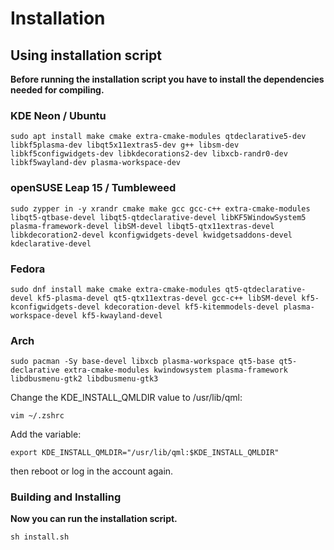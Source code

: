 Installation
============

## Using installation script

**Before running the installation script you have to install the dependencies needed for compiling.**


### KDE Neon / Ubuntu

```
sudo apt install make cmake extra-cmake-modules qtdeclarative5-dev libkf5plasma-dev libqt5x11extras5-dev g++ libsm-dev libkf5configwidgets-dev libkdecorations2-dev libxcb-randr0-dev libkf5wayland-dev plasma-workspace-dev
```

### openSUSE Leap 15 / Tumbleweed

```
sudo zypper in -y xrandr cmake make gcc gcc-c++ extra-cmake-modules libqt5-qtbase-devel libqt5-qtdeclarative-devel libKF5WindowSystem5 plasma-framework-devel libSM-devel libqt5-qtx11extras-devel libkdecoration2-devel kconfigwidgets-devel kwidgetsaddons-devel kdeclarative-devel
```

### Fedora
```
sudo dnf install make cmake extra-cmake-modules qt5-qtdeclarative-devel kf5-plasma-devel qt5-qtx11extras-devel gcc-c++ libSM-devel kf5-kconfigwidgets-devel kdecoration-devel kf5-kitemmodels-devel plasma-workspace-devel kf5-kwayland-devel 
```

### Arch

```
sudo pacman -Sy base-devel libxcb plasma-workspace qt5-base qt5-declarative extra-cmake-modules kwindowsystem plasma-framework libdbusmenu-gtk2 libdbusmenu-gtk3
```

Change the KDE_INSTALL_QMLDIR value to /usr/lib/qml: 

```
vim ~/.zshrc
```

Add the variable: 
```
export KDE_INSTALL_QMLDIR="/usr/lib/qml:$KDE_INSTALL_QMLDIR"
```

then reboot or log in the account again.

### Building and Installing

**Now you can run the installation script.**

```
sh install.sh
```

